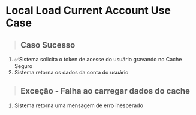 # Local Load Current Account Use Case

> ## Caso Sucesso
1. ✅Sistema solicita o token de acesse do usuário gravando no Cache Seguro
2. Sistema retorna os dados da conta  do usuário

> ## Exceção - Falha ao carregar dados do cache
1. Sistema retorna uma mensagem de erro inesperado
